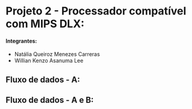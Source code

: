 # Projeto 2 - Processador compatível com MIPS DLX:
#### Integrantes:
  - Natália Queiroz Menezes Carreras
  - Willian Kenzo Asanuma Lee

## Fluxo de dados - A:

## Fluxo de dados - A e B:
